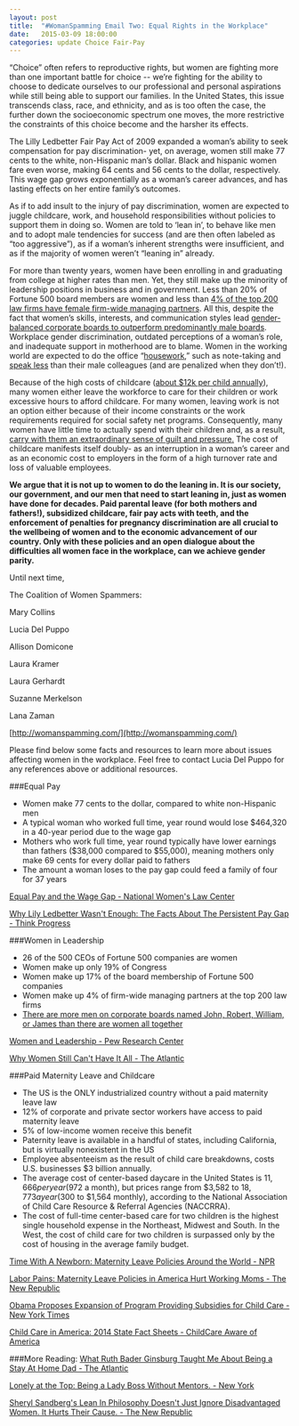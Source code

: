 ```yaml
---
layout: post
title:  "#WomanSpamming Email Two: Equal Rights in the Workplace"
date:   2015-03-09 18:00:00
categories: update Choice Fair-Pay
---
```


“Choice” often refers to reproductive rights, but women are fighting more than one important battle for choice -- we’re fighting for the ability to choose to dedicate ourselves to our professional and personal aspirations while still being able to support our families. In the United States, this issue transcends class, race, and ethnicity, and as is too often the case, the further down the socioeconomic spectrum one moves, the more restrictive the constraints of this choice become and the harsher its effects.

The Lilly Ledbetter Fair Pay Act of 2009 expanded a woman’s ability to seek compensation for pay discrimination- yet, on average, women still make 77 cents to the white, non-Hispanic man’s dollar. Black and hispanic women fare even worse, making 64 cents and 56 cents to the dollar, respectively. This wage gap grows exponentially as a woman’s career advances, and has lasting  effects on her entire family’s outcomes.

<!--more-->

As if to add insult to the injury of pay discrimination, women are expected to juggle childcare, work, and household responsibilities without policies to support them in doing so. Women are told to ‘lean in’, to behave like men and to adopt male tendencies for success (and are then often labeled as “too aggressive”), as if a woman’s inherent strengths were insufficient, and as if the majority of women weren’t “leaning in” already.  

For more than twenty years, women have been enrolling in and graduating from college at higher rates than men. Yet, they still make up the minority of leadership positions in business and in government. Less than 20% of Fortune 500 board members are women and less than [4% of the top 200 law firms have female firm-wide managing partners](http://www.washingtonpost.com/blogs/on-leadership/wp/2014/02/18/large-law-firms-are-failing-women-lawyers/). All this, despite the fact that women’s skills, interests, and communication styles lead [gender-balanced corporate boards to outperform predominantly male boards](http://www.theglasshammer.com/news/2013/01/31/how-do-women-improve-board-performance-let-us-count-the-ways/). Workplace gender discrimination, outdated perceptions of a woman’s role, and inadequate support in motherhood are to blame. Women in the working world are expected to do the office “[housework](http://www.nytimes.com/2015/02/08/opinion/sunday/sheryl-sandberg-and-adam-grant-on-women-doing-office-housework.html),” such as note-taking and [speak less](http://www.nytimes.com/2015/01/11/opinion/sunday/speaking-while-female.html) than their male colleagues (and are penalized when they don’t!).

Because of the high costs of childcare ([about $12k per child annually](http://www.naccrra.org/news-room/press-releases/2014/12/child-care-costs-unaffordable-for-most)), many women either leave the workforce to care for their children or work excessive hours to afford childcare. For many women, leaving work is not an option either because of their income constraints or the work requirements required for social safety net programs. Consequently, many women have little time to actually spend with their children and, as a result, [carry with them an extraordinary sense of guilt and pressure.](http://nymag.com/thecut/2015/02/i-am-the-slacker-parent.html) The cost of childcare manifests itself doubly- as an interruption in a woman’s career and as an economic cost to employers in the form of a high turnover rate and loss of valuable employees.

**We argue that it is not up to women to do the leaning in. It is our society, our government, and our men that need to start leaning in, just as women have done for decades. Paid parental leave (for both mothers and fathers!), subsidized childcare, fair pay acts with teeth, and the enforcement of penalties for pregnancy discrimination are all crucial to the wellbeing of women and to the economic advancement of our country. Only with these policies and an open dialogue about the difficulties all women face in the workplace, can we achieve gender parity.**


Until next time,

The Coalition of Women Spammers:

Mary Collins

Lucia Del Puppo

Allison Domicone

Laura Kramer

Laura Gerhardt

Suzanne Merkelson

Lana Zaman

[http://womanspamming.com/](http://womanspamming.com/)


Please find below some facts and resources to learn more about issues affecting women in the workplace. Feel free to contact Lucia Del Puppo for any references above or additional resources.


###Equal Pay
*   Women make 77 cents to the dollar, compared to white non-Hispanic men
*   A typical woman who worked full time, year round would lose $464,320 in a 40-year period due to the wage gap
*   Mothers who work full time, year round typically have lower earnings than fathers ($38,000 compared to $55,000), meaning mothers only make 69 cents for every dollar paid to fathers
*   The amount a woman loses to the pay gap could feed a family of four for 37 years

[Equal Pay and the Wage Gap - National Women's Law Center](http://www.nwlc.org/our-issues/employment/equal-pay-and-the-wage-gap)

[Why Lily Ledbetter Wasn't Enough: The Facts About The Persistent Pay Gap - Think Progress](http://thinkprogress.org/economy/2013/01/29/1508421/ledbetter-anniversary-pay-gap/)


###Women in Leadership
*   26 of the 500 CEOs of Fortune 500 companies are women
*   Women make up only 19% of Congress
*   Women make up 17% of the board membership of Fortune 500 companies
*   Women make up 4% of firm-wide managing partners at the top 200 law firms
*   [There are more men on corporate boards named John, Robert, William, or James than there are women all together](http://www.washingtonpost.com/blogs/on-leadership/wp/2015/02/25/there-are-more-men-on-corporate-boards-named-john-robert-william-or-james-than-there-are-women-altogether/)

[Women and Leadership - Pew Research Center](http://www.pewsocialtrends.org/2015/01/14/women-and-leadership/)

[Why Women Still Can't Have It All - The Atlantic](http://www.theatlantic.com/magazine/archive/2012/07/why-women-still-cant-have-it-all/309020/)


###Paid Maternity Leave and Childcare
*   The US is the ONLY industrialized country without a paid maternity leave law
*   12% of corporate and private sector workers have access to paid maternity leave
*   5% of low-income women receive this benefit
*   Paternity leave is available in a handful of states, including California, but is virtually nonexistent in the US
*   Employee absenteeism as the result of child care breakdowns, costs U.S. businesses $3 billion annually.
*   The average cost of center-based daycare in the United States is $11,666 per year ($972 a month), but prices range from $3,582 to $18,773 a year ($300 to $1,564 monthly), according to the National Association of Child Care Resource & Referral Agencies (NACCRRA).
*   The cost of full-time center-based care for two children is the highest single household expense in the Northeast, Midwest and South. In the West, the cost of child care for two children is surpassed only by the cost of housing in the average family budget.

[Time With A Newborn: Maternity Leave Policies Around the World - NPR](http://www.npr.org/2011/08/09/137062676/time-with-a-newborn-maternity-leave-policies-around-the-world)

[Labor Pains: Maternity Leave Policies in America Hurt Working Moms - The New Republic](http://www.newrepublic.com/article/120939/maternity-leave-policies-america-hurt-working-moms)

[Obama Proposes Expansion of Program Providing Subsidies for Child Care - New York Times](http://www.nytimes.com/2015/01/23/us/obama-economic-agenda-kansas-idaho.html)

[Child Care in America: 2014 State Fact Sheets - ChildCare Aware of America](http://usa.childcareaware.org/sites/default/files/19000000_state_fact_sheets_2014_v04.pdf)


###More Reading:
[What Ruth Bader Ginsburg Taught Me About Being a Stay At Home Dad - The Atlantic](http://www.theatlantic.com/features/archive/2015/01/what-ruth-bader-ginsburg-taught-me-about-being-a-stay-at-home-dad/384289/)

[Lonely at the Top: Being a Lady Boss Without Mentors. - New York](http://nymag.com/thecut/2013/04/lonely-at-the-top-lady-bosses-without-mentors.html)

[Sheryl Sandberg's Lean In Philosophy Doesn't Just Ignore Disadvantaged Women. It Hurts Their Cause. - The New Republic](http://www.newrepublic.com/article/121249/sheryl-sandbergs-lean-feminism-puts-women-issues-risk)